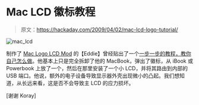# Mac LCD 徽标教程

> 原文：<https://hackaday.com/2009/04/02/mac-lcd-logo-tutorial/>

![mac_lcd](img/e4837af2320f76715a4156f2256005c5.png "mac_lcd")

制作了 [Mac Logo LCD Mod](http://hackaday.com/2009/03/13/apple-logo-secondary-monitor/) 的【Eddie】曾经贴出了一个[一步一步的教程，教你自己怎么做](http://edsjunk.net/tutorials.html)。他基本上只是完全拆卸了他的 MacBook，弹出了徽标，从 iBook 或 Powerbook 上放了一个，然后在那里安装了一个小 LCD，并将其路由到内部的 USB 端口。他说，额外的电子设备导致显示器外壳出现微小的凸起。我们想知道，从长远来看，这是否不会导致主 LCD 的应力损坏。

[谢谢 Koray]